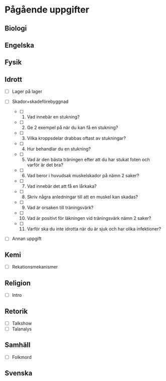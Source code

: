 # Pågående uppgifter
## Biologi
## Engelska
## Fysik
## Idrott
* [ ] Lager på lager
- [ ] Skador+skadeförebyggnad

    - [ ] 1. Vad innebär en stukning?
    - [ ] 2. Ge 2 exempel på när du kan få en stukning?
    - [ ] 3. Vilka kroppsdelar drabbas oftast av stukningar?
    - [ ] 4. Hur behandlar du en stukning?
    - [ ] 5. Vad är den bästa träningen efter att du har stukat foten och varför är det bra?
    - [ ] 6. Vad beror i huvudsak muskelskador på nämn 2 saker?
    - [ ] 7. Vad innebär det att få en lårkaka?
    - [ ] 8. Skriv några anledningar till att en muskel kan skadas?
    - [ ] 9. Vad är orsaken till träningsvärk?
    - [ ] 10. Vad är positivt för läkningen vid träningsvärk nämn 2 saker?
    - [ ] 11. Varför ska du inte idrotta när du är sjuk och har olika infektioner?

- [ ] Annan uppgift
## Kemi
- [ ] Rekationsmekanismer
## Religion
- [ ] Intro
## Retorik
- [ ] Talkshow
- [ ] Talanalys
## Samhäll
- [ ] Folkmord
## Svenska